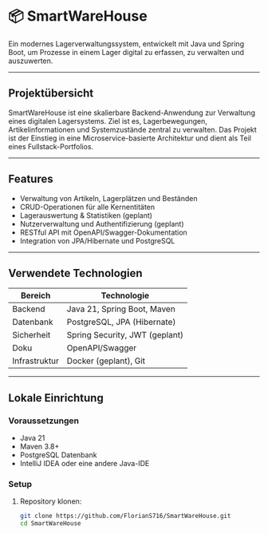 # 📦 SmartWareHouse

Ein modernes Lagerverwaltungssystem, entwickelt mit Java und Spring Boot, um Prozesse in einem Lager digital zu erfassen, zu verwalten und auszuwerten.

---

##  Projektübersicht

SmartWareHouse ist eine skalierbare Backend-Anwendung zur Verwaltung eines digitalen Lagersystems. Ziel ist es, Lagerbewegungen, Artikelinformationen und Systemzustände zentral zu verwalten. Das Projekt ist der Einstieg in eine Microservice-basierte Architektur und dient als Teil eines Fullstack-Portfolios.

---

##  Features

- Verwaltung von Artikeln, Lagerplätzen und Beständen
- CRUD-Operationen für alle Kernentitäten
- Lagerauswertung & Statistiken (geplant)
- Nutzerverwaltung und Authentifizierung (geplant)
- RESTful API mit OpenAPI/Swagger-Dokumentation
- Integration von JPA/Hibernate und PostgreSQL

---

## Verwendete Technologien

| Bereich       | Technologie                   |
|--------------|-------------------------------|
| Backend      | Java 21, Spring Boot, Maven   |
| Datenbank    | PostgreSQL, JPA (Hibernate)   |
| Sicherheit   | Spring Security, JWT (geplant)|
| Doku         | OpenAPI/Swagger               |
| Infrastruktur| Docker (geplant), Git         |

---

## Lokale Einrichtung

### Voraussetzungen

- Java 21
- Maven 3.8+
- PostgreSQL Datenbank
- IntelliJ IDEA oder eine andere Java-IDE

### Setup

1. Repository klonen:

   ```bash
   git clone https://github.com/FlorianS716/SmartWareHouse.git
   cd SmartWareHouse
